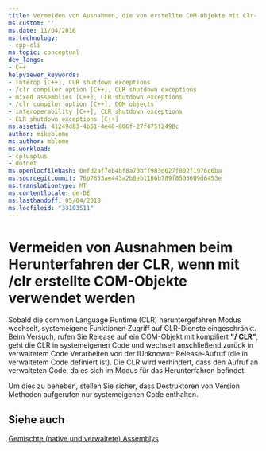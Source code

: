```yaml
---
title: Vermeiden von Ausnahmen, die von erstellte COM-Objekte mit Clr-| Microsoft Docs
ms.custom: ''
ms.date: 11/04/2016
ms.technology:
- cpp-cli
ms.topic: conceptual
dev_langs:
- C++
helpviewer_keywords:
- interop [C++], CLR shutdown exceptions
- /clr compiler option [C++], CLR shutdown exceptions
- mixed assemblies [C++], CLR shutdown exceptions
- /clr compiler option [C++], COM objects
- interoperability [C++], CLR shutdown exceptions
- CLR shutdown exceptions [C++]
ms.assetid: 41249d83-4b51-4e46-866f-27f475f2498c
author: mikeblome
ms.author: mblome
ms.workload:
- cplusplus
- dotnet
ms.openlocfilehash: 0efd2af7eb4bf8a70bff983d627f802f1976c6ba
ms.sourcegitcommit: 76b7653ae443a2b8eb1186b789f8503609d6453e
ms.translationtype: MT
ms.contentlocale: de-DE
ms.lasthandoff: 05/04/2018
ms.locfileid: "33103511"
---
```

# <a name="avoiding-exceptions-on-clr-shutdown-when-consuming-com-objects-built-with-clr"></a>Vermeiden von Ausnahmen beim Herunterfahren der CLR, wenn mit /clr erstellte COM-Objekte verwendet werden
Sobald die common Language Runtime (CLR) heruntergefahren Modus wechselt, systemeigene Funktionen Zugriff auf CLR-Dienste eingeschränkt. Beim Versuch, rufen Sie Release auf ein COM-Objekt mit kompiliert **"/ CLR"**, geht die CLR in systemeigenen Code und wechselt anschließend zurück in verwaltetem Code Verarbeiten von der IUnknown:: Release-Aufruf (die in verwaltetem Code definiert ist). Die CLR wird verhindert, dass den Aufruf an verwalteten Code, da es sich im Modus für das Herunterfahren befindet.  
  
 Um dies zu beheben, stellen Sie sicher, dass Destruktoren von Version Methoden aufgerufen nur systemeigenen Code enthalten.  
  
## <a name="see-also"></a>Siehe auch  
 [Gemischte (native und verwaltete) Assemblys](../dotnet/mixed-native-and-managed-assemblies.md)